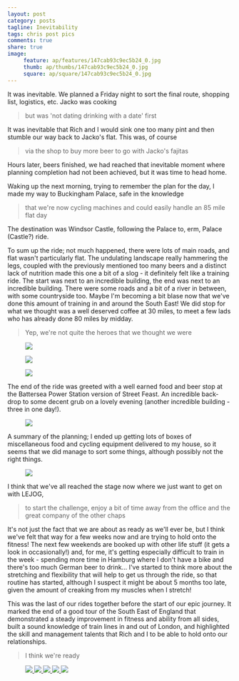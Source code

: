 ```yaml
---
layout: post
category: posts
tagline: Inevitability
tags: chris post pics
comments: true
share: true
image: 
     feature: ap/features/147cab93c9ec5b24_0.jpg
     thumb: ap/thumbs/147cab93c9ec5b24_0.jpg
     square: ap/square/147cab93c9ec5b24_0.jpg
---
```

It was inevitable.  We planned a Friday night to sort the final route, shopping list, logistics, etc. Jacko was cooking

> but was 'not dating drinking with a date' first

It was inevitable that Rich and I would sink one too many pint and then stumble our way back to Jacko's flat.  This was, of course

> via the shop to buy more beer to go with Jacko's fajitas

Hours later, beers finished, we had reached that inevitable moment where planning completion had not been achieved, but it was time to head home.

Waking up the next morning, trying to remember the plan for the day, I made my way to Buckingham Palace, safe in the knowledge

> that we're now cycling machines and could easily handle an 85 mile flat day

The destination was Windsor Castle, following the Palace to, erm, Palace (Castle?) ride.

To sum up the ride; not much happened, there were lots of main roads, and flat wasn't particularly flat.  The undulating landscape really hammering the legs, coupled with the previously mentioned too many beers and a distinct lack of nutrition made this one a bit of a slog - it definitely felt like a training ride.  The start was next to an incredible building, the end was next to an incredible building. There were some roads and a bit of a river in between, with some
countryside too.  Maybe I'm becoming a bit blase now that we've done this amount of training in and around the South East!  We did stop for what we thought was a well deserved coffee at 30 miles, to meet a few lads who has already done 80 miles by midday.

> Yep, we're not quite the heroes that we thought we were

<figure>
<a href="/images/ap/standard/147cab93c9ec5b24_0.jpg">
<img src="/images/ap/standard/147cab93c9ec5b24_0.jpg">
</a>
</figure>

<figure>
<a href="/images/ap/standard/147cab93c9ec5b24_4.jpg">
<img src="/images/ap/standard/147cab93c9ec5b24_4.jpg">
</a>
</figure>

<figure>
<a href="/images/ap/standard/147cab93c9ec5b24_3.jpg">
<img src="/images/ap/standard/147cab93c9ec5b24_3.jpg">
</a>
</figure>

The end of the ride was greeted with a well earned food and beer stop at the Battersea Power Station version of Street Feast.  An incredible back-drop to some decent grub on a lovely evening (another incredible building - three in one day!).

<figure>
<a href="/images/ap/standard/147cab93c9ec5b24_2.jpg">
<img src="/images/ap/standard/147cab93c9ec5b24_2.jpg">
</a>
</figure>

A summary of the planning; I ended up getting lots of boxes of miscellaneous food and cycling equipment delivered to my house, so it seems that we did manage to sort some things, although possibly not the right things.

<figure>
<a href="/images/ap/standard/147cab93c9ec5b24_1.jpg">
<img src="/images/ap/standard/147cab93c9ec5b24_1.jpg">
</a>
</figure>

I think that we've all reached the stage now where we just want to get on with LEJOG,

> to start the challenge, enjoy a bit of time away from the office and the great company of the other chaps

It's not just the fact that we are about as ready as we'll ever be, but I think we've felt that way for a few weeks now and are trying to hold onto the fitness!  The next few weekends are booked up with other life stuff (it gets a look in occasionally!) and, for me, it's getting especially difficult to train in the week - spending more time in Hamburg where I don't have a bike and there's too much German beer to drink...  I've started to think more about the stretching and
flexibility that will help to get us through the ride, so that routine has started, although I suspect it might be about 5 months too late, given the amount of creaking from my muscles when I stretch!

This was the last of our rides together before the start of our epic journey.  It marked the end of a good tour of the South East of England that demonstrated a steady improvement in fitness and ability from all sides, built a sound knowledge of train lines in and out of London, and highlighted the skill and management talents that Rich and I to be able to hold onto our relationships.

> I think we're ready

<figure class="third">
<a href="/images/ap/standard/147cab93c9ec5b24_0.jpg">
<img src="/images/ap/standard/147cab93c9ec5b24_0.jpg">
</a><a href="/images/ap/standard/147cab93c9ec5b24_1.jpg">
<img src="/images/ap/standard/147cab93c9ec5b24_1.jpg">
</a><a href="/images/ap/standard/147cab93c9ec5b24_2.jpg">
<img src="/images/ap/standard/147cab93c9ec5b24_2.jpg">
</a><a href="/images/ap/standard/147cab93c9ec5b24_3.jpg">
<img src="/images/ap/standard/147cab93c9ec5b24_3.jpg">
</a><a href="/images/ap/standard/147cab93c9ec5b24_4.jpg">
<img src="/images/ap/standard/147cab93c9ec5b24_4.jpg">
</a></figure>
